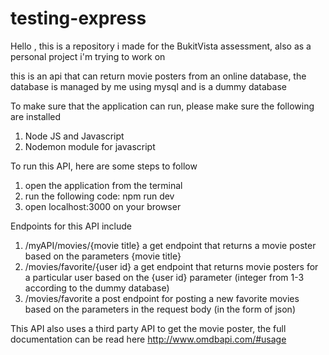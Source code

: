 # testing-express

Hello , this is a repository i made for the BukitVista assessment, also as a personal project i'm trying to work on<br>

this is an api that can return movie posters from an online database, the database is managed by me using mysql and is a dummy database<br>

To make sure that the application can run, please make sure the following are installed <br>
1. Node JS and Javascript <br>
2. Nodemon module for javascript <br>

To run this API, here are some steps to follow <br>
1. open the application from the terminal<br>
2. run the following code: npm run dev<br>
3. open localhost:3000 on your browser<br>

Endpoints for this API include <br>
1. /myAPI/movies/{movie title} a get endpoint that returns a movie poster based on the parameters {movie title}<br>
2. /movies/favorite/{user id} a get endpoint that returns movie posters for a particular user based on the {user id} parameter (integer from 1-3 according to the dummy database)<br>
3. /movies/favorite a post endpoint for posting a new favorite movies based on the parameters in the request body (in the form of json) <br>

This API also uses a third party API to get the movie poster, the full documentation can be read here http://www.omdbapi.com/#usage


